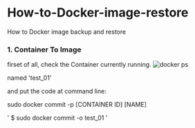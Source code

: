 # How-to-Docker-image-restore
How to Docker image backup and restore

### 1. Container To Image

firset of all, check the Container currently running.
![docker ps](https://user-images.githubusercontent.com/51101183/58443540-6b95c680-812d-11e9-9ed5-f6ce3e1ebe1c.PNG)

named 'test_01'

and put the code at command line:

sudo docker commit -p [CONTAINER ID] [NAME]

'
$ sudo docker commit -o test_01
'


